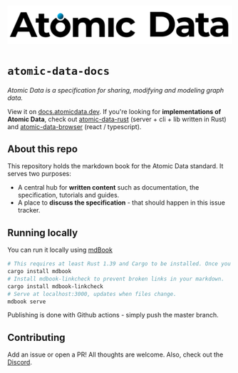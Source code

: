![Atomic Data](src/assets/atomic_data_logo_stroke.svg)

# `atomic-data-docs`

_Atomic Data is a specification for sharing, modifying and modeling graph data._

View it on [docs.atomicdata.dev](https://docs.atomicdata.dev).
If you're looking for **implementations of Atomic Data**, check out [atomic-data-rust](https://github.com/joepio/atomic-data-rust) (server + cli + lib written in Rust) and [atomic-data-browser](https://github.com/joepio/atomic-data-browser) (react / typescript).

## About this repo

This repository holds the markdown book for the Atomic Data standard.
It serves two purposes:

- A central hub for **written content** such as documentation, the specification, tutorials and guides.
- A place to **discuss the specification** - that should happen in this issue tracker. 

## Running locally

You can run it locally using [mdBook](https://github.com/rust-lang/mdBook)

```sh
# This requires at least Rust 1.39 and Cargo to be installed. Once you have installed Rust, type the following in the terminal:
cargo install mdbook
# Install mdbook-linkcheck to prevent broken links in your markdown.
cargo install mdbook-linkcheck
# Serve at localhost:3000, updates when files change.
mdbook serve
```

Publishing is done with Github actions - simply push the master branch.

## Contributing

Add an issue or open a PR!
All thoughts are welcome.
Also, check out the [Discord](https://discord.gg/a72Rv2P).
